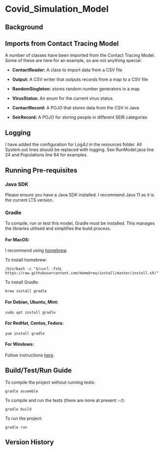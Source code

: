 # Covid_Simulation_Model

## Background

## Imports from Contact Tracing Model

A number of classes have been imported from the Contact Tracing Model. Some of these are here for an example, so are not anything special:

* **ContactReader:** A class to import data from a CSV file
* **Output:** A CSV writer that outputs records from a map to a CSV file
* **RandomSingleton:** stores random number generators in a map
* **VirusStatus:** An enum for the current virus status.

* **ContactRecord:** A POJO that stores data from the CSV in Java
* **SeirRecord:** A POJO for storing people in different SEIR categories


## Logging
I have added the configuration for Log4J in the resources folder. All System.out lines should be replaced with logging. 
See RunModel.java line 24 and Populations line 64 for examples. 


## Running Pre-requisites
### Java SDK
Please ensure you have a Java SDK installed. I recommend Java 11 as it is the current LTS version.

### Gradle
To compile, run or test this model, Gradle must be installed. This manages the libraries utilised and simplifies the build process.

#### For MacOS:
I recommend using [homebrew](www.brew.sh). 

To install homebrew:
```shell script
/bin/bash -c "$(curl -fsSL https://raw.githubusercontent.com/Homebrew/install/master/install.sh)"
```

To install Gradle:
```shell script
brew install gradle
```

#### For Debian, Ubuntu, Mint:
```shell script
sudo apt install gradle
``` 

#### For RedHat, Centos, Fedora:
```shell script
yum install gradle
```

#### For Windows:

Follow instructions [here](https://gradle.org/install/).


## Build/Test/Run Guide

To compile the project without running tests:
```shell script
gradle assemble
```

To compile and run the tests (there are none at present :-/):
```shell script
gradle build
```

To run the project:
```shell script
gradle run
```

## Version History


